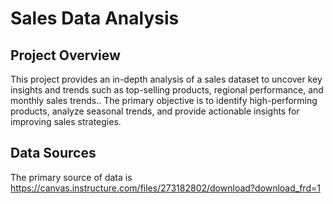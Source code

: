 # Sales Data Analysis 

## Project Overview
This project provides an in-depth analysis of a sales dataset to uncover key insights and trends such as top-selling products, regional
performance, and monthly sales trends.. The primary objective is to identify high-performing products, analyze seasonal trends, and provide actionable insights for improving sales strategies.
## Data Sources
The primary source of data is https://canvas.instructure.com/files/273182802/download?download_frd=1 
